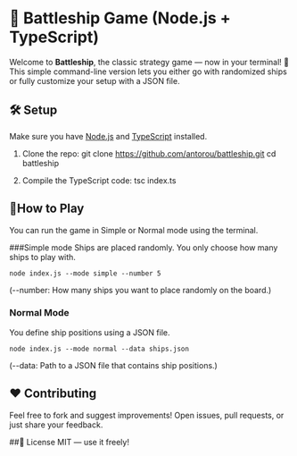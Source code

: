 # 🚢 Battleship Game (Node.js + TypeScript)

Welcome to **Battleship**, the classic strategy game — now in your terminal! 🎯  
This simple command-line version lets you either go with randomized ships or fully customize your setup with a JSON file.

## 🛠️ Setup

Make sure you have [Node.js](https://nodejs.org/) and [TypeScript](https://www.typescriptlang.org/) installed.

1. Clone the repo:
   git clone https://github.com/antorou/battleship.git
   cd battleship

2. Compile the TypeScript code:
    tsc index.ts


## 🚢How to Play
You can run the game in Simple or Normal mode using the terminal.

###Simple mode
Ships are placed randomly. You only choose how many ships to play with.

`node index.js --mode simple --number 5`

(--number: How many ships you want to place randomly on the board.)

### Normal Mode
You define ship positions using a JSON file.

`node index.js --mode normal --data ships.json`

(--data: Path to a JSON file that contains ship positions.)

## ❤️ Contributing

Feel free to fork and suggest improvements! Open issues, pull requests, or just share your feedback.

##📜 License
MIT — use it freely!